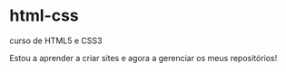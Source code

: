 # html-css
curso de HTML5 e CSS3

Estou a aprender a criar sites e agora a gerenciar os meus repositórios!